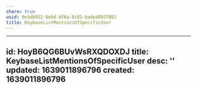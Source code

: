 ```yaml
---
share: true
uuid: 0e3db952-8ebd-4f6a-8c01-badea0937082
title: KeybaseListMentionsOfSpecificUser
---
```

---
id: HoyB6QG6BUvWsRXQDOXDJ
title: KeybaseListMentionsOfSpecificUser
desc: ''
updated: 1639011896796
created: 1639011896796
---

